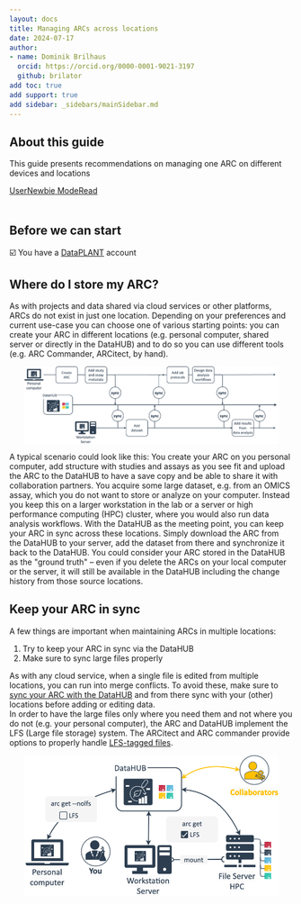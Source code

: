 ```yaml
---
layout: docs
title: Managing ARCs across locations
date: 2024-07-17
author:
- name: Dominik Brilhaus
  orcid: https://orcid.org/0000-0001-9021-3197
  github: brilator
add toc: true
add support: true
add sidebar: _sidebars/mainSidebar.md
---
```


## About this guide

This guide presents recommendations on managing one ARC on different devices and locations

<div style="padding-bottom: 20px">
    <a href="./index.html">
        <span class="badge-category">User</span><span class="badge-selected" id="badge-newbie">Newbie</span>
        <span class="badge-category">Mode</span><span class="badge-selected" id="badge-read">Read</span>
    </a>
</div>

## Before we can start

:ballot_box_with_check: You have a [DataPLANT](https://register.nfdi4plants.org) account

## Where do I store my ARC?

As with projects and data shared via cloud services or other platforms, ARCs do not exist in just one location. Depending on your preferences and current use-case you can choose one of various starting points: you can create your ARC in different locations (e.g. personal computer, shared server or directly in the DataHUB) and to do so you can use different tools (e.g. ARC Commander, ARCitect, by hand).

<img src="./../img/ARC-storageLocations-timeline.drawio.png" style="width:90%; display: block; margin: auto; padding: 20 0">

A typical scenario could look like this: You create your ARC on you personal computer, add structure with studies and assays as you see fit and upload the ARC to the DataHUB to have a save copy and be able to share it with collaboration partners. You acquire some large dataset, e.g. from an OMICS assay, which you do not want to store or analyze on your computer. Instead you keep this on a larger workstation in the lab or a server or high performance computing (HPC) cluster, where you would also run data analysis workflows. With the DataHUB as the meeting point, you can keep your ARC in sync across these locations. Simply download the ARC from the DataHUB to your server, add the dataset from there and synchronize it back to the DataHUB. You could consider your ARC stored in the DataHUB as the "ground truth" &ndash; even if you delete the ARCs on your local computer or the server, it will still be available in the DataHUB including the change history from those source locations.

## Keep your ARC in sync

A few things are important when maintaining ARCs in multiple locations:

1. Try to keep your ARC in sync via the DataHUB
2. Make sure to sync large files properly

As with any cloud service, when a single file is edited from multiple locations, you can run into merge conflicts. To avoid these, make sure to [sync your ARC with the DataHUB](./arc_SyncingRecommendation.html) and from there sync with your (other) locations before adding or editing data.  
In order to have the large files only where you need them and not where you do not (e.g. your personal computer), the ARC and DataHUB implement the LFS (Large file storage) system. The ARCitect and ARC commander provide options to properly handle [LFS-tagged files](./arc_WorkingWithLargeDataFiles.html).

<!-- 
TODO
notes on working with branches
-->

<img src="./../img/ARC-storageLocations-withNotes.drawio.png" style="width:90%; display: block; margin: auto">
